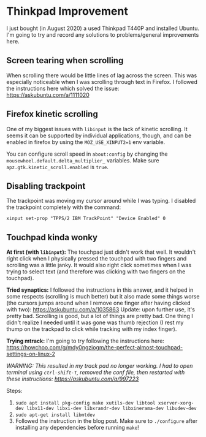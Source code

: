 # Thinkpad Improvement

I just bought (in August 2020) a used Thinkpad T440P and installed Ubuntu. I'm going to try and record any solutions to problems/general improvements here.

## Screen tearing when scrolling

When scrolling there would be little lines of lag across the screen. This was especially noticeable when I was scrolling through text in Firefox. I followed the instructions here which solved the issue: https://askubuntu.com/a/1111020

## Firefox kinetic scrolling

One of my biggest issues with `libinput` is the lack of kinetic scrolling. It seems it can be supported by individual applications, though, and can be enabled in firefox by using the `MOZ_USE_XINPUT2=1` env variable.

You can configure scroll speed in `about:config` by changing the `mousewheel.default.delta_multiplier_` variables. Make sure `apz.gtk.kinetic_scroll.enabled` is `true`.

## Disabling trackpoint

The trackpoint was moving my cursor around while I was typing. I disabled the trackpoint completely with the command:

```
xinput set-prop "TPPS/2 IBM TrackPoint" "Device Enabled" 0
```

## Touchpad kinda wonky

**At first (with `libinput`):** The touchpad just didn't work that well. It wouldn't right click when I physically pressed the touchpad with two fingers and scrolling was a little janky. It would also right click sometimes when I was trying to select text (and therefore was clicking with two fingers on the touchpad).

**Tried synaptics:** I followed the instructions in this answer, and it helped in some respects (scrolling is much better) but it also made some things worse (the cursors jumps around when I remove one finger after having clicked with two): https://askubuntu.com/a/1035863 Update: upon further use, it's pretty bad. Scrolling is good, but a lot of things are pretty bad. One thing I didn't realize I needed until it was gone was thumb rejection (I rest my thump on the trackpad to click while tracking with my index finger).

**Trying mtrack:** I'm going to try following the instructions here: https://howchoo.com/g/mdy0ngziogm/the-perfect-almost-touchpad-settings-on-linux-2

*WARNING: This resulted in my track pad no longer working. I had to open terminal using `ctrl-shift-T`, removed the conf file, then restarted with these instructions: https://askubuntu.com/a/997223*

Steps:

1. `sudo apt install pkg-config make xutils-dev libtool xserver-xorg-dev libx11-dev libxi-dev libxrandr-dev libxinerama-dev libudev-dev`
2. `sudo apt-get install libmtdev`
3. Followed the instruction in the blog post. Make sure to `./configure` after installing any dependencies before running `make`!
